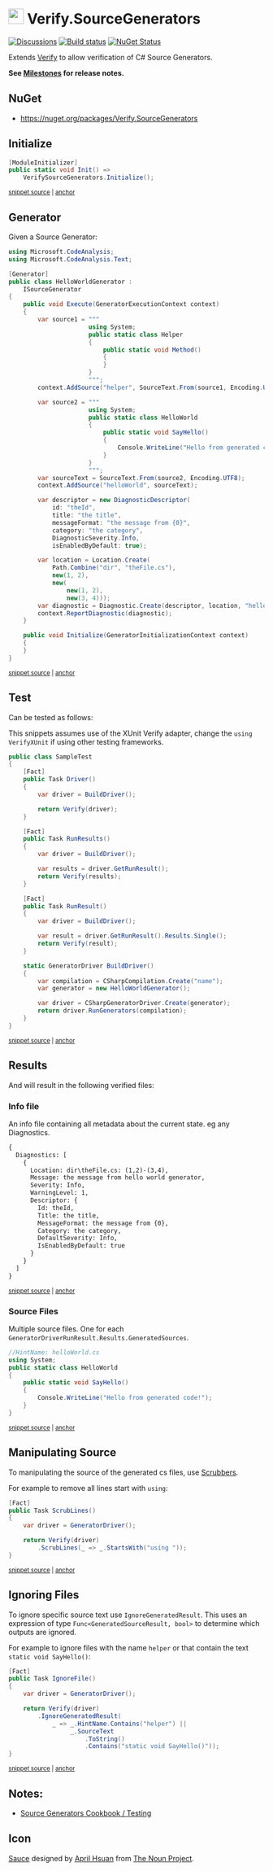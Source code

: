 # <img src="/src/icon.png" height="30px"> Verify.SourceGenerators

[![Discussions](https://img.shields.io/badge/Verify-Discussions-yellow?svg=true&label=)](https://github.com/orgs/VerifyTests/discussions)
[![Build status](https://ci.appveyor.com/api/projects/status/2ip7do6jk0gevt0v?svg=true)](https://ci.appveyor.com/project/SimonCropp/Verify-SourceGenerators)
[![NuGet Status](https://img.shields.io/nuget/v/Verify.SourceGenerators.svg)](https://www.nuget.org/packages/Verify.SourceGenerators/)

Extends [Verify](https://github.com/VerifyTests/Verify) to allow verification of C# Source Generators.

**See [Milestones](../../milestones?state=closed) for release notes.**


## NuGet

 * https://nuget.org/packages/Verify.SourceGenerators


## Initialize

<!-- snippet: enable -->
<a id='snippet-enable'></a>
```cs
[ModuleInitializer]
public static void Init() =>
    VerifySourceGenerators.Initialize();
```
<sup><a href='/src/Tests/ModuleInitializer.cs#L3-L9' title='Snippet source file'>snippet source</a> | <a href='#snippet-enable' title='Start of snippet'>anchor</a></sup>
<!-- endSnippet -->


## Generator

Given a Source Generator:

<!-- snippet: HelloWorldGenerator.cs -->
<a id='snippet-HelloWorldGenerator.cs'></a>
```cs
using Microsoft.CodeAnalysis;
using Microsoft.CodeAnalysis.Text;

[Generator]
public class HelloWorldGenerator :
    ISourceGenerator
{
    public void Execute(GeneratorExecutionContext context)
    {
        var source1 = """
                      using System;
                      public static class Helper
                      {
                          public static void Method()
                          {
                          }
                      }
                      """;
        context.AddSource("helper", SourceText.From(source1, Encoding.UTF8));

        var source2 = """
                      using System;
                      public static class HelloWorld
                      {
                          public static void SayHello()
                          {
                              Console.WriteLine("Hello from generated code!");
                          }
                      }
                      """;
        var sourceText = SourceText.From(source2, Encoding.UTF8);
        context.AddSource("helloWorld", sourceText);

        var descriptor = new DiagnosticDescriptor(
            id: "theId",
            title: "the title",
            messageFormat: "the message from {0}",
            category: "the category",
            DiagnosticSeverity.Info,
            isEnabledByDefault: true);

        var location = Location.Create(
            Path.Combine("dir", "theFile.cs"),
            new(1, 2),
            new(
                new(1, 2),
                new(3, 4)));
        var diagnostic = Diagnostic.Create(descriptor, location, "hello world generator");
        context.ReportDiagnostic(diagnostic);
    }

    public void Initialize(GeneratorInitializationContext context)
    {
    }
}
```
<sup><a href='/src/SampleGenerator/HelloWorldGenerator.cs#L1-L55' title='Snippet source file'>snippet source</a> | <a href='#snippet-HelloWorldGenerator.cs' title='Start of snippet'>anchor</a></sup>
<!-- endSnippet -->


## Test

Can be tested as follows:

This snippets assumes use of the XUnit Verify adapter, change the `using VerifyXUnit` if using other testing frameworks.

<!-- snippet: SampleTest.cs -->
<a id='snippet-SampleTest.cs'></a>
```cs
public class SampleTest
{
    [Fact]
    public Task Driver()
    {
        var driver = BuildDriver();

        return Verify(driver);
    }

    [Fact]
    public Task RunResults()
    {
        var driver = BuildDriver();

        var results = driver.GetRunResult();
        return Verify(results);
    }

    [Fact]
    public Task RunResult()
    {
        var driver = BuildDriver();

        var result = driver.GetRunResult().Results.Single();
        return Verify(result);
    }

    static GeneratorDriver BuildDriver()
    {
        var compilation = CSharpCompilation.Create("name");
        var generator = new HelloWorldGenerator();

        var driver = CSharpGeneratorDriver.Create(generator);
        return driver.RunGenerators(compilation);
    }
}
```
<sup><a href='/src/Tests/SampleTest.cs#L1-L37' title='Snippet source file'>snippet source</a> | <a href='#snippet-SampleTest.cs' title='Start of snippet'>anchor</a></sup>
<!-- endSnippet -->


## Results

And will result in the following verified files:


### Info file

An info file containing all metadata about the current state. eg any Diagnostics.

<!-- snippet: SampleTest.Driver.verified.txt -->
<a id='snippet-SampleTest.Driver.verified.txt'></a>
```txt
{
  Diagnostics: [
    {
      Location: dir\theFile.cs: (1,2)-(3,4),
      Message: the message from hello world generator,
      Severity: Info,
      WarningLevel: 1,
      Descriptor: {
        Id: theId,
        Title: the title,
        MessageFormat: the message from {0},
        Category: the category,
        DefaultSeverity: Info,
        IsEnabledByDefault: true
      }
    }
  ]
}
```
<sup><a href='/src/Tests/SampleTest.Driver.verified.txt#L1-L18' title='Snippet source file'>snippet source</a> | <a href='#snippet-SampleTest.Driver.verified.txt' title='Start of snippet'>anchor</a></sup>
<!-- endSnippet -->


### Source Files

Multiple source files. One for each `GeneratorDriverRunResult.Results.GeneratedSources`.

<!-- snippet: SampleTest.Driver#helloWorld.verified.cs -->
<a id='snippet-SampleTest.Driver#helloWorld.verified.cs'></a>
```cs
//HintName: helloWorld.cs
using System;
public static class HelloWorld
{
    public static void SayHello()
    {
        Console.WriteLine("Hello from generated code!");
    }
}
```
<sup><a href='/src/Tests/SampleTest.Driver#helloWorld.verified.cs#L1-L9' title='Snippet source file'>snippet source</a> | <a href='#snippet-SampleTest.Driver#helloWorld.verified.cs' title='Start of snippet'>anchor</a></sup>
<!-- endSnippet -->


## Manipulating Source

To manipulating the source of the generated cs files, use [Scrubbers](https://github.com/VerifyTests/Verify/blob/main/docs/scrubbers.md).

For example to remove all lines start with `using`:

<!-- snippet: ScrubLines -->
<a id='snippet-ScrubLines'></a>
```cs
[Fact]
public Task ScrubLines()
{
    var driver = GeneratorDriver();

    return Verify(driver)
        .ScrubLines(_ => _.StartsWith("using "));
}
```
<sup><a href='/src/Tests/ScrubTest.cs#L3-L12' title='Snippet source file'>snippet source</a> | <a href='#snippet-ScrubLines' title='Start of snippet'>anchor</a></sup>
<!-- endSnippet -->
 

  ## Ignoring Files

To ignore specific source text use `IgnoreGeneratedResult`. This uses an expression of type `Func<GeneratedSourceResult, bool>` to determine which outputs are ignored.

For example to ignore files with the name `helper` or that contain the text `static void SayHello()`:

<!-- snippet: IgnoreFile -->
<a id='snippet-IgnoreFile'></a>
```cs
[Fact]
public Task IgnoreFile()
{
    var driver = GeneratorDriver();

    return Verify(driver)
        .IgnoreGeneratedResult(
            _ => _.HintName.Contains("helper") ||
                 _.SourceText
                     .ToString()
                     .Contains("static void SayHello()"));
}
```
<sup><a href='/src/Tests/IgnoreTest.cs#L3-L18' title='Snippet source file'>snippet source</a> | <a href='#snippet-IgnoreFile' title='Start of snippet'>anchor</a></sup>
<!-- endSnippet -->


## Notes:

 * [Source Generators Cookbook / Testing](https://github.com/dotnet/roslyn/blob/main/docs/features/source-generators.cookbook.md#unit-testing-of-generators)


## Icon

[Sauce](https://thenounproject.com/term/sauce/952995/) designed by [April Hsuan](https://thenounproject.com/AprilHsuan/) from [The Noun Project](https://thenounproject.com/).
